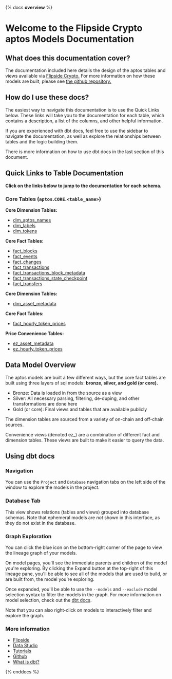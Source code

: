 {% docs __overview__ %}

# Welcome to the Flipside Crypto aptos Models Documentation

## **What does this documentation cover?**
The documentation included here details the design of the aptos
 tables and views available via [Flipside Crypto.](https://flipsidecrypto.xyz/) For more information on how these models are built, please see [the github repository.](https://github.com/flipsideCrypto/xyz-models/)

## **How do I use these docs?**
The easiest way to navigate this documentation is to use the Quick Links below. These links will take you to the documentation for each table, which contains a description, a list of the columns, and other helpful information.

If you are experienced with dbt docs, feel free to use the sidebar to navigate the documentation, as well as explore the relationships between tables and the logic building them.

There is more information on how to use dbt docs in the last section of this document.

## **Quick Links to Table Documentation**

**Click on the links below to jump to the documentation for each schema.**

### Core Tables (`aptos`.`CORE`.`<table_name>`)

**Core Dimension Tables:**
- [dim_aptos_names](#!/model/model.aptos.core__dim_aptos_names)
- [dim_labels](#!/model/model.aptos.core__dim_labels)
- [dim_tokens](#!/model/model.aptos.core__dim_tokens)


**Core Fact Tables:**
- [fact_blocks](#!/model/model.aptos.core__fact_blocks)
- [fact_events](#!/model/model.aptos.core__fact_events)
- [fact_changes](#!/model/model.aptos.core__fact_changes)
- [fact_transactions](#!/model/model.aptos.core__fact_transactions)
- [fact_transactions_block_metadata](#!/model/model.aptos.core__fact_transactions_block_metadata)
- [fact_transactions_state_checkpoint](#!/model/model.aptos.core__fact_transactions_state_checkpoint)
- [fact_transfers](#!/model/model.aptos.core__fact_transfers)

**Core Dimension Tables:**
- [dim_asset_metadata](#!/model/model.aptos.price__dim_asset_metadata)

**Core Fact Tables:**
- [fact_hourly_token_prices](#!/model/model.aptos.price__fact_hourly_token_prices)

**Price Convenience Tables:**
- [ez_asset_metadata](#!/model/model.aptos.price__ez_asset_metadata)
- [ez_hourly_token_prices](#!/model/model.aptos.price__ez_hourly_token_prices)



## **Data Model Overview**

The aptos
 models are built a few different ways, but the core fact tables are built using three layers of sql models: **bronze, silver, and gold (or core).**

- Bronze: Data is loaded in from the source as a view
- Silver: All necessary parsing, filtering, de-duping, and other transformations are done here
- Gold (or core): Final views and tables that are available publicly

The dimension tables are sourced from a variety of on-chain and off-chain sources.

Convenience views (denoted ez_) are a combination of different fact and dimension tables. These views are built to make it easier to query the data.

## **Using dbt docs**
### Navigation

You can use the ```Project``` and ```Database``` navigation tabs on the left side of the window to explore the models in the project.

### Database Tab

This view shows relations (tables and views) grouped into database schemas. Note that ephemeral models are *not* shown in this interface, as they do not exist in the database.

### Graph Exploration

You can click the blue icon on the bottom-right corner of the page to view the lineage graph of your models.

On model pages, you'll see the immediate parents and children of the model you're exploring. By clicking the Expand button at the top-right of this lineage pane, you'll be able to see all of the models that are used to build, or are built from, the model you're exploring.

Once expanded, you'll be able to use the ```--models``` and ```--exclude``` model selection syntax to filter the models in the graph. For more information on model selection, check out the [dbt docs](https://docs.getdbt.com/docs/model-selection-syntax).

Note that you can also right-click on models to interactively filter and explore the graph.


### **More information**
- [Flipside](https://flipsidecrypto.xyz/)
- [Data Studio](https://app.flipsidecrypto.com/edit)
- [Tutorials](https://docs.flipsidecrypto.com/our-data/tutorials)
- [Github](https://github.com/FlipsideCrypto/aptos-models)
- [What is dbt?](https://docs.getdbt.com/docs/introduction)

{% enddocs %}